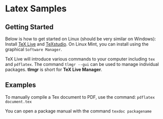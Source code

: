 # Latex Samples

## Getting Started
Below is how to get started on Linux (should be very similar on Windows):  
Install [TeX Live](https://tug.org/texlive) and 
[TeXstudio](https://texstudio.org). On Linux Mint, you can install using the 
graphical `Software Manager`.  

TeX Live will introduce various commands to your computer including `tex` and 
`pdflatex`. The command `tlmgr --gui` can be used to manage individual packages.
**tlmgr** is short for **TeX Live Manager**.

## Examples
To manually compile a Tex document to PDF, use the command: 
`pdflatex document.tex`  

You can open a package manual with the command `texdoc packagename`
